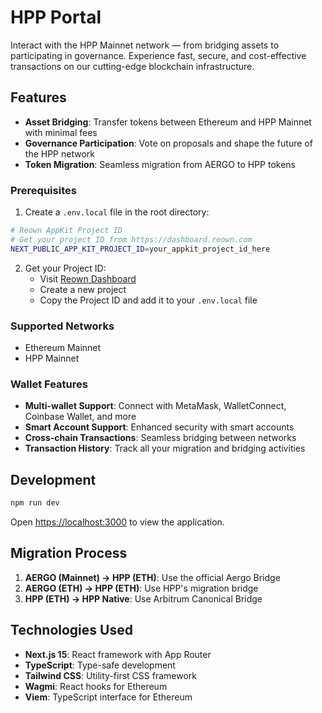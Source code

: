 # HPP Portal

Interact with the HPP Mainnet network — from bridging assets to participating in governance. Experience fast, secure, and cost-effective transactions on our cutting-edge blockchain infrastructure.

## Features

- **Asset Bridging**: Transfer tokens between Ethereum and HPP Mainnet with minimal fees
- **Governance Participation**: Vote on proposals and shape the future of the HPP network
- **Token Migration**: Seamless migration from AERGO to HPP tokens

### Prerequisites

1. Create a `.env.local` file in the root directory:

```bash
# Reown AppKit Project ID
# Get your project ID from https://dashboard.reown.com
NEXT_PUBLIC_APP_KIT_PROJECT_ID=your_appkit_project_id_here
```

2. Get your Project ID:
   - Visit [Reown Dashboard](https://dashboard.reown.com)
   - Create a new project
   - Copy the Project ID and add it to your `.env.local` file

### Supported Networks

- Ethereum Mainnet
- HPP Mainnet

### Wallet Features

- **Multi-wallet Support**: Connect with MetaMask, WalletConnect, Coinbase Wallet, and more
- **Smart Account Support**: Enhanced security with smart accounts
- **Cross-chain Transactions**: Seamless bridging between networks
- **Transaction History**: Track all your migration and bridging activities

## Development

```bash
npm run dev
```

Open [https://localhost:3000](https://localhost:3000) to view the application.

## Migration Process

1. **AERGO (Mainnet) → HPP (ETH)**: Use the official Aergo Bridge
2. **AERGO (ETH) → HPP (ETH)**: Use HPP's migration bridge
3. **HPP (ETH) → HPP Native**: Use Arbitrum Canonical Bridge

## Technologies Used

- **Next.js 15**: React framework with App Router
- **TypeScript**: Type-safe development
- **Tailwind CSS**: Utility-first CSS framework
- **Wagmi**: React hooks for Ethereum
- **Viem**: TypeScript interface for Ethereum
